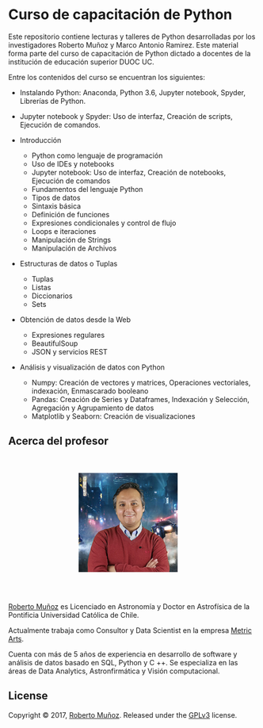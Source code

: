 # Curso de capacitación de Python

Este repositorio contiene lecturas y talleres de Python desarrolladas por los investigadores Roberto Muñoz y Marco Antonio Ramirez. Este material forma parte del curso de capacitación de Python dictado a docentes de la institución de educación superior DUOC UC.

Entre los contenidos del curso se encuentran los siguientes:

- Instalando Python: Anaconda, Python 3.6, Jupyter notebook, Spyder, Librerías de Python.

- Jupyter notebook y Spyder: Uso de interfaz, Creación de scripts, Ejecución de comandos.

- Introducción
	- Python como lenguaje de programación
	- Uso de IDEs y notebooks
	- Jupyter notebook: Uso de interfaz, Creación de notebooks, Ejecución de
comandos
	- Fundamentos del lenguaje Python
	- Tipos de datos
	- Sintaxis básica
	- Definición de funciones
	- Expresiones condicionales y control de flujo 
	- Loops e iteraciones
	- Manipulación de Strings
	- Manipulación de Archivos

- Estructuras de datos o Tuplas
	- Tuplas
	- Listas
	- Diccionarios
	- Sets

- Obtención de datos desde la Web
	- Expresiones regulares
	- BeautifulSoup
	- JSON y servicios REST

- Análisis y visualización de datos con Python
	- Numpy: Creación de vectores y matrices, Operaciones vectoriales, indexación, Enmascarado booleano
	- Pandas: Creación de Series y Dataframes, Indexación y Selección, Agregación y Agrupamiento de datos
	- Matplotlib y Seaborn: Creación de visualizaciones

## Acerca del profesor

<div style="overflow: hidden; padding: 20px;">

<p align="center">
	<img style="float: center; width:200px; margin:0 20px 10px 0;" src="images/perfil Roberto Munoz.jpg" width="300"/></div>
</p>

<p><a href="https://cl.linkedin.com/in/robertopmunoz">Roberto Muñoz</a> es Licenciado en Astronomía y Doctor en Astrofísica de la Pontificia Universidad Católica de Chile.</p>

<p>Actualmente trabaja como Consultor y Data Scientist en la empresa <a href="http://www.metricarts.com">Metric Arts</a>.</p>

<p>Cuenta con más de 5 años de experiencia en desarrollo de software y análisis de datos basado en SQL, Python y C ++. Se especializa en las áreas de Data Analytics, Astronfirmática y Visión computacional.</p>
</div>

## License

Copyright &copy; 2017, [Roberto Muñoz](https://github.com/rpmunoz). Released under the [GPLv3](https://github.com/MetricLearning/intensivo_python/blob/master/LICENSE) license.
